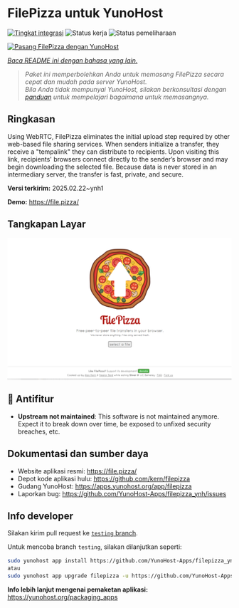 <!--
N.B.: README ini dibuat secara otomatis oleh <https://github.com/YunoHost/apps/tree/master/tools/readme_generator>
Ini TIDAK boleh diedit dengan tangan.
-->

# FilePizza untuk YunoHost

[![Tingkat integrasi](https://apps.yunohost.org/badge/integration/filepizza)](https://ci-apps.yunohost.org/ci/apps/filepizza/)
![Status kerja](https://apps.yunohost.org/badge/state/filepizza)
![Status pemeliharaan](https://apps.yunohost.org/badge/maintained/filepizza)

[![Pasang FilePizza dengan YunoHost](https://install-app.yunohost.org/install-with-yunohost.svg)](https://install-app.yunohost.org/?app=filepizza)

*[Baca README ini dengan bahasa yang lain.](./ALL_README.md)*

> *Paket ini memperbolehkan Anda untuk memasang FilePizza secara cepat dan mudah pada server YunoHost.*  
> *Bila Anda tidak mempunyai YunoHost, silakan berkonsultasi dengan [panduan](https://yunohost.org/install) untuk mempelajari bagaimana untuk memasangnya.*

## Ringkasan

Using WebRTC, FilePizza eliminates the initial upload step required by other web-based file sharing services. When senders initialize a transfer, they receive a "tempalink" they can distribute to recipients. Upon visiting this link, recipients' browsers connect directly to the sender’s browser and may begin downloading the selected file. Because data is never stored in an intermediary server, the transfer is fast, private, and secure.

**Versi terkirim:** 2025.02.22~ynh1

**Demo:** <https://file.pizza/>

## Tangkapan Layar

![Tangkapan Layar pada FilePizza](./doc/screenshots/screenshot.png)

## :red_circle: Antifitur

- **Upstream not maintained**: This software is not maintained anymore. Expect it to break down over time, be exposed to unfixed security breaches, etc.

## Dokumentasi dan sumber daya

- Website aplikasi resmi: <https://file.pizza/>
- Depot kode aplikasi hulu: <https://github.com/kern/filepizza>
- Gudang YunoHost: <https://apps.yunohost.org/app/filepizza>
- Laporkan bug: <https://github.com/YunoHost-Apps/filepizza_ynh/issues>

## Info developer

Silakan kirim pull request ke [`testing` branch](https://github.com/YunoHost-Apps/filepizza_ynh/tree/testing).

Untuk mencoba branch `testing`, silakan dilanjutkan seperti:

```bash
sudo yunohost app install https://github.com/YunoHost-Apps/filepizza_ynh/tree/testing --debug
atau
sudo yunohost app upgrade filepizza -u https://github.com/YunoHost-Apps/filepizza_ynh/tree/testing --debug
```

**Info lebih lanjut mengenai pemaketan aplikasi:** <https://yunohost.org/packaging_apps>
